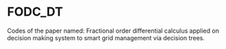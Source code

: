 # FODC_DT
Codes of the paper named: Fractional order differential calculus applied on decision making system to smart grid management via decision trees.
